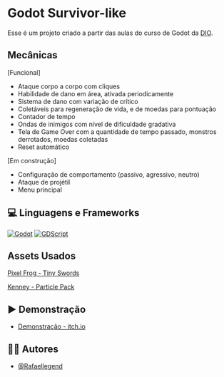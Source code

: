 # Godot Survivor-like
Esse é um projeto criado a partir das aulas do curso de Godot da [DIO](https://web.dio.me/home).

## Mecânicas
[Funcional]
- Ataque corpo a corpo com cliques
- Habilidade de dano em área, ativada periodicamente
- Sistema de dano com variação de crítico
- Coletáveis para regeneração de vida, e de moedas para pontuação
- Contador de tempo
- Ondas de inimigos com nível de dificuldade gradativa
- Tela de Game Over com a quantidade de tempo passado, monstros derrotados, moedas coletadas
- Reset automático
  
[Em construção]
- Configuração de comportamento (passivo, agressivo, neutro)
- Ataque de projétil
- Menu principal

## 💻 Linguagens e Frameworks
[![Godot](https://img.shields.io/badge/Godot-000?style=for-the-badge&logo=godotengine)](https://godotengine.org)
[![GDScript](https://img.shields.io/badge/GDScript-000?style=for-the-badge&logo=godotengine)](https://gdscript.com)

## Assets Usados
[Pixel Frog - Tiny Swords](https://pixelfrog-assets.itch.io/tiny-swords)

[Kenney - Particle Pack](https://kenney.nl/assets/particle-pack)

## ▶ Demonstração

- [Demonstração - itch.io](https://rafaellegend.itch.io)

## 👨‍💻 Autores

- [@Rafaellegend](https://www.github.com/Rafaellegend)


